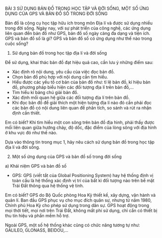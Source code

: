 BÀI 3 SỬ DỤNG BẢN ĐỒ TRONG HỌC TẬP VÀ ĐỜI SỐNG, MỘT SỐ ỨNG DỤNG CỦA GPS VÀ BẢN ĐỒ SỐ TRONG ĐỜI SỐNG

Bản đồ là công cụ học tập hữu ích trong môn Địa lí và được sử dụng nhiều trong đời sống. Ngày nay, với sự phát triển của công nghệ, các ứng dụng liên quan đến bản đồ như GPS, bản đồ số ngày càng đa dạng và tiện ích. GPS và bản đồ số là gì? GPS và bản đồ số có ứng dụng như thế nào trong cuộc sống?

1. Sử dụng bản đồ trong học tập địa lí và đời sống

Để sử dụng, khai thác bản đồ đạt hiệu quả cao, cần lưu ý những điểm sau:
- Xác định rõ nội dung, yêu cầu của việc đọc bản đồ.
- Chọn bản đồ phù hợp với nội dung cần tìm hiểu.
- Hiểu được các yếu tố cơ bản của bản đồ như: tỉ lệ bản đồ, kí hiệu bản đồ, phương pháp biểu hiện các đối tượng địa lí trên bản đồ,...
- Tìm hiểu kí bảng chú giải bản đồ.
- Xác định mối quan hệ giữa các đối tượng địa lí trên bản đồ.
- Khi đọc bản đồ để giải thích một hiện tượng địa lí nào đó cần phải đọc các bản đồ có nội dung liên quan để phân tích, so sánh và rút ra nhận định cần thiết.

Em có biết?
Khi tìm hiểu một con sông trên bản đồ địa hình, phải thấy được mối liên quan giữa hướng chảy, độ dốc, đặc điểm của lòng sông với địa hình ở khu vực đó như thế nào.

Dựa vào thông tin trong mục 1, hãy nêu cách sử dụng bản đồ trong học tập địa lí và đời sống.

2. Một số ứng dụng của GPS và bản đồ số trong đời sống

a) Khái niệm GPS và bản đồ số

- GPS:
GPS (viết tắt của Global Positioning System) hay hệ thống định vị toàn cầu là hệ thống xác định vị trí của bất kì đối tượng nào trên bề mặt Trái Đất thông qua hệ thống vệ tinh.

Em có biết?
GPS do Bộ Quốc phòng Hoa Kỳ thiết kế, xây dựng, vận hành và quản lí. Ban đầu GPS phục vụ cho mục đích quân sự, nhưng từ năm 1980, Chính phủ Hoa Kỳ cho phép sử dụng trong dân sự. GPS hoạt động trong mọi thời tiết, mọi nơi trên Trái Đất, không mất phí sử dụng, chỉ cần có thiết bị thu tín hiệu và phần mềm hỗ trợ.

Ngoài GPS, một số hệ thống khác cũng có chức năng tương tự như: GALILEO, GLONASS, BEIDOU,...